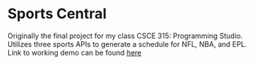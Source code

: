 # Sports Central
Originally the final project for my class CSCE 315: Programming Studio. Utilizes three sports APIs to generate a schedule for NFL, NBA, and EPL. Link to working demo can be found [here](https://sportscentral.arjunlalith.com)

